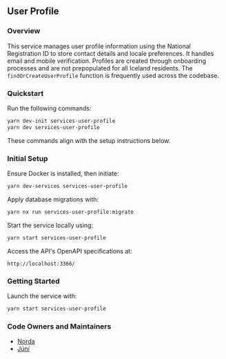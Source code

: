 ## User Profile

### Overview

This service manages user profile information using the National Registration ID to store contact details and locale preferences. It handles email and mobile verification. Profiles are created through onboarding processes and are not prepopulated for all Iceland residents. The `findOrCreateUserProfile` function is frequently used across the codebase.

### Quickstart

Run the following commands:

```bash
yarn dev-init services-user-profile
yarn dev services-user-profile
```

These commands align with the setup instructions below.

### Initial Setup

Ensure Docker is installed, then initiate:

```bash
yarn dev-services services-user-profile
```

Apply database migrations with:

```bash
yarn nx run services-user-profile:migrate
```

Start the service locally using:

```bash
yarn start services-user-profile
```

Access the API's OpenAPI specifications at:

```
http://localhost:3366/
```

### Getting Started

Launch the service with:

```bash
yarn start services-user-profile
```

### Code Owners and Maintainers

- [Norda](https://github.com/orgs/island-is/teams/norda/members)
- [Júní](https://github.com/orgs/island-is/teams/juni/members)